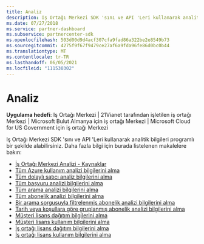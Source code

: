 ```yaml
---
title: Analiz
description: Iş Ortağı Merkezi SDK 'sını ve API 'Leri kullanarak analitik bilgileri programlı bir şekilde alabilirsiniz. Daha fazla bilgi için burada listelenen makalelere bakın.
ms.date: 07/27/2018
ms.service: partner-dashboard
ms.subservice: partnercenter-sdk
ms.openlocfilehash: 503d00d9d4acf307cfa9fad86a322be2e8549b73
ms.sourcegitcommit: 4275f9f67f9479ce27af6a9fda96fe86d0bc0b44
ms.translationtype: MT
ms.contentlocale: tr-TR
ms.lasthandoff: 06/05/2021
ms.locfileid: "111530302"
---
```

# <a name="analytics"></a>Analiz

**Uygulama hedefi**: Iş Ortağı Merkezi | 21Vianet tarafından işletilen iş ortağı Merkezi | Microsoft Bulut Almanya için iş ortağı Merkezi | Microsoft Cloud for US Government için iş ortağı Merkezi

Iş Ortağı Merkezi SDK 'sını ve API 'Leri kullanarak analitik bilgileri programlı bir şekilde alabilirsiniz. Daha fazla bilgi için burada listelenen makalelere bakın:

- [İş Ortağı Merkezi Analizi - Kaynaklar](partner-center-analytics-resources.md)
- [Tüm Azure kullanım analizi bilgilerini alma](get-all-azure-usage-analytics.md)
- [Tüm dolaylı satıcı analiz bilgilerini alma](get-all-indirect-resellers-analytics.md)
- [Tüm başvuru analizi bilgilerini alma](get-all-referrals-analytics.md)
- [Tüm arama analizi bilgilerini alma](get-all-search-analytics.md)
- [Tüm abonelik analizi bilgilerini alma](get-all-subscription-analytics.md)
- [Bir arama sorgusuyla filtrelenmiş abonelik analizi bilgilerini alma](get-subscription-analytics-by-search-query.md)
- [Tarih veya koşullara göre gruplanmış abonelik analizi bilgilerini alma](get-subscription-analytics-grouped-by-dates-or-terms.md)
- [Müşteri lisans dağıtım bilgilerini alma](get-customer-licenses-deployment-information.md)
- [Müşteri lisans kullanım bilgilerini alma](get-customer-licenses-usage-information.md)
- [İş ortağı lisans dağıtım bilgilerini alma](get-partner-licenses-deployment-information.md)
- [İş ortağı lisans kullanım bilgilerini alma](get-partner-licenses-usage-information.md)
